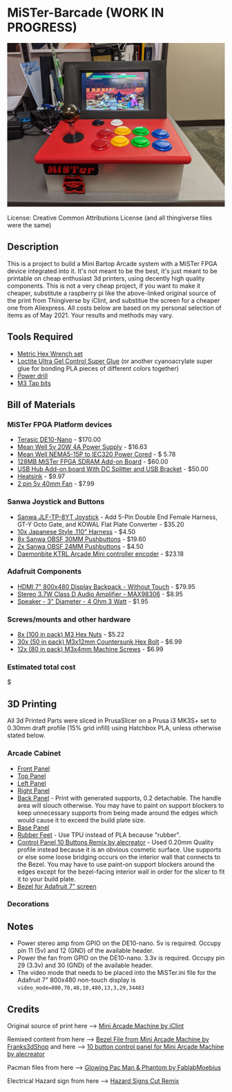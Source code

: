 # MiSTer-Barcade (WORK IN PROGRESS)

![Front of MiSTer Barcade](Images/Front.jpg)

License: Creative Common Attributions License (and all thingiverse files were the same)

## Description

This is a project to build a Mini Bartop Arcade system with a MiSTer FPGA device integrated into it. It's not meant to be the best, it's just meant to be printable on cheap enthusiast 3d printers, using decently high quality components. This is not a very cheap project, if you want to make it cheaper, substitute a raspberry pi like the above-linked original source of the print from Thingiverse by iClint, and substitue the screen for a cheaper one from Aliexpress. All costs below are based on my personal selection of items as of May 2021. Your results and methods may vary.

## Tools Required
* [Metric Hex Wrench set](https://www.amazon.com/TEKTON-Wrench-Metric-13-Piece-25272/dp/B00I5THFR4/)
* [Loctite Ultra Gel Control Super Glue](https://www.amazon.com/dp/B01EZTPXEO) (or another cyanoacrylate super glue for bonding PLA pieces of different colors together)
* [Power drill](https://www.amazon.com/Dewalt-DCD771C2-Cordless-Lithium-Ion-Compact/dp/B00ET5VMTU/)
* [M3 Tap bits](https://www.amazon.com/Hakkin-Nitriding-Plastic-Tapping-Cutting/dp/B07S5KKCS4)

## Bill of Materials

### MiSTer FPGA Platform devices
* [Terasic DE10-Nano](https://www.digikey.com/en/products/detail/terasic-inc/P0496/6817231) - $170.00
* [Mean Well 5v 20W 4A Power Supply](https://www.digikey.com/en/products/detail/mean-well-usa-inc/GST25A05-P1J/7703645) - $16.63
* [Mean Well NEMA5-15P to IEC320 Power Cored](https://www.digikey.com/en/products/detail/mean-well-usa-inc/YP12-YC12/7707223) - $ 5.78
* [128MB MiSTer FPGA SDRAM Add-on Board](https://misteraddons.com/products/sdram-xsd-2-5-128mb) - $60.00
* [USB Hub Add-on board With DC Splitter and USB Bracket](https://misteraddons.com/products/usb-hub-v2-1) - $50.00
* [Heatsink](https://www.amazon.com/gp/product/B01JB8MQ76/) - $9.97
* [2 pin 5v 40mm Fan](https://www.amazon.com/GeeekPi-Raspberry-40x40x10mm-Brushless-Radiator/dp/B07X6CXQLN) - $7.99

### Sanwa Joystick and Buttons
* [Sanwa JLF-TP-8YT Joystick](https://focusattack.com/sanwa-jlf-tp-8yt-joystick/) - Add 5-Pin Double End Female Harness, GT-Y Octo Gate, and KOWAL Flat Plate Converter - $35.20
* [10x Japanese Style .110" Harness](https://focusattack.com/spare-japanese-style-110-harness-for-zero-delay-usb-encoder-pcb/) - $4.50
* [8x Sanwa OBSF 30MM Pushbuttons](https://focusattack.com/buttons/sanwa/30mm/obsf-30-pushbutton/) - $19.60
* [2x Sanwa OBSF 24MM Pushbuttons](https://focusattack.com/buttons/sanwa/24mm/obsf-24-pushbutton/) - $4.50
* [Daemonbite KTRL Arcade Mini controller encoder](https://www.daemonbite.com/product/ktrl-arcade-mini/) - $23.18

### Adafruit Components
* [HDMI 7" 800x480 Display Backpack - Without Touch](https://www.adafruit.com/product/2406) - $79.95
* [Stereo 3.7W Class D Audio Amplifier - MAX98306](https://www.adafruit.com/product/987) - $8.95
* [Speaker - 3" Diameter - 4 Ohm 3 Watt](https://www.adafruit.com/product/1314) - $1.95

### Screws/mounts and other hardware
* [8x (100 in pack) M3 Hex Nuts](https://www.amazon.com/gp/product/B01IWUSDYY/) - $5.22
* [30x (50 in pack) M3x12mm Countersunk Hex Bolt](https://www.amazon.com/gp/product/B01E6EIC2S/) - $6.99
* [12x (80 in pack) M3x4mm Machine Screws](https://www.amazon.com/gp/product/B07WCT6VY6/) - $6.99

### Estimated total cost
$

## 3D Printing

All 3d Printed Parts were sliced in PrusaSlicer on a Prusa i3 MK3S+ set to 0.30mm draft profile (15% grid infill) using Hatchbox PLA, unless otherwise stated below.

### Arcade Cabinet

* [Front Panel](https://cdn.thingiverse.com/assets/3f/01/7c/28/23/Front_Panel.stl)
* [Top Panel](https://cdn.thingiverse.com/assets/83/88/73/ff/92/Top_panel.stl)
* [Left Panel](https://cdn.thingiverse.com/assets/d0/cb/0b/19/be/left_Panel.stl)
* [Right Panel](https://cdn.thingiverse.com/assets/4f/1d/11/f3/97/right_panel.stl)
* [Back Panel](https://cdn.thingiverse.com/assets/98/93/cd/c9/cd/Back_Panel.stl) - Print with generated supports, 0.2 detachable. The handle area will slouch otherwise. You may have to paint on support blockers to keep unnecessary supports from being made around the edges which would cause it to exceed the build plate size.
* [Base Panel](https://cdn.thingiverse.com/assets/87/da/83/f2/4b/Base_panel.stl)
* [Rubber Feet](https://cdn.thingiverse.com/assets/22/47/79/eb/ac/Rubber_foot.stl) - Use TPU instead of PLA because "rubber".
* [Control Panel 10 Buttons Remix by alecreator](https://cdn.thingiverse.com/assets/d9/a1/a0/62/c1/Mini_Arcade_10_buttons.stl) - Used 0.20mm Quality profile instead because it is an obvious cosmetic surface. Use supports or else some loose bridging occurs on the interior wall that connects to the Bezel. You may have to use paint-on support blockers around the edges except for the bezel-facing interior wall in order for the slicer to fit it to your build plate.
* [Bezel for Adafruit 7" screen](https://cdn.thingiverse.com/assets/7f/f2/e9/ba/73/Bezel-Adafruit_7_Touchscreen.stl)

### Decorations

## Notes
* Power stereo amp from GPIO on the DE10-nano. 5v is required. Occupy pin 11 (5v) and 12 (GND) of the available header.
* Power the fan from GPIO on the DE10-nano. 3.3v is required. Occupy pin 29 (3.3v) and 30 (GND) of the available header.
* The video mode that needs to be placed into the MiSTer.ini file for the Adafruit 7" 800x480 non-touch display is `video_mode=800,70,48,10,480,13,3,29,34483`

## Credits

Original source of print here --> [Mini Arcade Machine by iClint](https://www.thingiverse.com/thing:2216740)

Remixed content from here --> [Bezel File from Mini Arcade Machine by Franks3dShop](https://www.thingiverse.com/thing:3529914) and here --> [10 button control panel for Mini Arcade Machine by alecreator](https://www.thingiverse.com/thing:3817837)

Pacman files from here --> [Glowing Pac Man & Phantom by FablabMoebius](https://www.thingiverse.com/thing:303447)

Electrical Hazard sign from here --> [Hazard Signs Cut Remix](https://www.thingiverse.com/thing:4870304)
